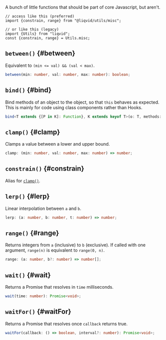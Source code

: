 A bunch of little functions that should be part of core Javascript, but aren't.

```tsx
// access like this (preferred)
import {constrain, range} from "@liqvid/utils/misc";

// or like this (legacy)
import {Utils} from "liqvid";
const {constrain, range} = Utils.misc;
```

## `between()` {#between}

Equivalent to `(min <= val) && (val < max)`.

```typescript
between(min: number, val: number, max: number): boolean;
```

## `bind()` {#bind}

Bind methods of an object to the object, so that `this` behaves as expected. This is mainly for code using class components rather than Hooks.

```typescript
bind<T extends {[P in K]: Function}, K extends keyof T>(o: T, methods: K[]): void;
```

## `clamp()` {#clamp}

Clamps a value between a lower and upper bound.

```typescript
clamp: (min: number, val: number, max: number) => number;
```

## `constrain()` {#constrain}

Alias for [`clamp()`](#clamp).

## `lerp()` {#lerp}

Linear interpolation between `a` and `b`.

```typescript
lerp: (a: number, b: number, t: number) => number;
```

## `range()` {#range}

Returns integers from `a` (inclusive) to `b` (exclusive). If called with one argument, `range(n)` is equivalent to `range(0, n)`.

```typescript
range: (a: number, b?: number) => number[];
```

## `wait()` {#wait}

Returns a Promise that resolves in `time` milliseconds.

```typescript
wait(time: number): Promise<void>;
```

## `waitFor()` {#waitFor}

Returns a Promise that resolves once `callback` returns true.

```typescript
waitFor(callback: () => boolean, interval?: number): Promise<void>;
```
